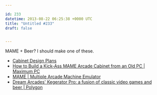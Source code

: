 ```yaml
---

id: 233
datetime: 2013-08-22 06:25:38 +0000 UTC
title: "Untitled #233"
draft: false


---
```


MAME + Beer? I should make one of these. 

 
 * [Cabinet Design Plans](http://arcadecontrols.com/arcade_cabinet_plans.shtml)
 * [How to Build a Kick-Ass MAME Arcade Cabinet from an Old PC | Maximum PC](http://www.maximumpc.com/article/features/how_build_kickass_mame_arcade_rig_old_pc_pics)
 * [MAME | Multiple Arcade Machine Emulator](http://mamedev.org/)
 * [Dream Arcades' Kegerator Pro: a fusion of classic video games and beer | Polygon](http://www.polygon.com/2013/8/21/4646102/dream-arcades-kegerator-pro-a-fusion-of-classic-video-games-and-beer)


